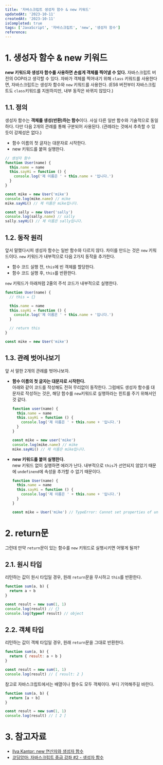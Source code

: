 ```yaml
---
title: '자바스크립트 생성자 함수 & new 키워드'
updatedAt: '2023-10-11'
createdAt: '2023-10-11'
isCompleted: true
tags: ['JavaScript', '자바스크립트', 'new', '생성자 함수']
reference:
---
```


# 1. 생성자 함수 & new 키워드

**new 키워드와 생성자 함수를 사용하면 손쉽게 객체를 찍어낼 수 있다.** 자바스크립트 버전의 OOP라고 생각할 수 있다. 자바가 객체를 찍어내기 위해 `class` 키워드를 사용한다면, 자바스크립트는 생성자 함수와 `new` 키워드를 사용한다. (ES6 버전부터 자바스크립트도 `class`키워드를 지원하지만, 내부 동작은 바뀌지 않았다.)

## 1.1. 정의

생성자 함수는 **객체를 생성(반환)하는 함수**이다. 사실 다른 일반 함수와 기술적으로 동일하다. 다만 다음 2개의 관례를 통해 구분되어 사용된다. (관례라는 것에서 추측할 수 있듯이 강제성은 없다.)

- 함수 이름의 첫 글자는 대문자로 시작한다.
- new 키워드를 붙여 실행한다.

```js
// 생성자 함수
function User(name) {
  this.name = name
  this.sayHi = function () {
    console.log('제 이름은 ' + this.name + '입니다.')
  }
}

const mike = new User('mike')
console.log(mike.name) // mike
mike.sayHi() // 제 이름은 mike입니다.

const sally = new User('sally')
console.log(sally.name) // sally
sally.sayHi() // 제 이름은 sally입니다.
```

## 1.2. 동작 원리

앞서 말했다시피 생성자 함수는 일반 함수와 다르지 않다. 차이를 만드는 것은 `new` 키워드이다. `new` 키워드가 내부적으로 다음 2가지 동작을 추가한다.

- 함수 코드 실행 전, `this`에 빈 객체를 할당한다.
- 함수 코드 실행 후, `this`를 반환한다.

`new` 키워드가 아래처럼 2줄의 주석 코드가 내부적으로 실행한다.

```js
function User(name) {
  // this = {}

  this.name = name
  this.sayHi = function () {
    console.log('제 이름은 ' + this.name + '입니다.')
  }

  // return this
}

const mike = new User('mike')
```

## 1.3. 관례 벗어나보기

앞 서 말한 2개의 관례를 벗어나보자.

- **함수 이름의 첫 글자는 대문자로 시작한다.**  
  아래와 같이 코드를 작성해도 전혀 무리없이 동작한다. 그럼에도 생성자 함수를 대문자로 작성하는 것은, 해당 함수를 `new`키워드로 실행하라는 힌트를 주기 위해서인 것 같다.

  ```js
  function user(name) {
    this.name = name
    this.sayHi = function () {
      console.log('제 이름은 ' + this.name + '입니다.')
    }
  }

  const mike = new user('mike')
  console.log(mike.name) // mike
  mike.sayHi() // 제 이름은 mike입니다.
  ```

- **new 키워드를 붙여 실행한다.**  
  new 키워드 없이 실행하면 에러가 난다. 내부적으로 `this`가 선언되지 않았기 때문에 `undefinend`에 속성을 추가할 수 없기 때문이다.

  ```js
  function User(name) {
    this.name = name
    this.sayHi = function () {
      console.log('제 이름은 ' + this.name + '입니다.')
    }
  }

  const mike = User('mike') // TypeError: Cannot set properties of undefined (setting 'name')
  ```

# 2. return문

그런데 만약 `return`문이 있는 함수를 `new` 키워드로 실행시키면 어떻게 될까?

## 2.1. 원시 타입

리턴하는 값이 원시 타입일 경우, 원래 `return`문을 무시하고 `this`를 반환한다.

```js
function sum(a, b) {
  return a + b
}

const result = new sum(1, 1)
console.log(result) // {}
console.log(typeof result) // object
```

## 2.2. 객체 타입

리턴하는 값이 객체 타입일 경우, 원래 `return`문을 그대로 반환한다.

```js
function sum(a, b) {
  return { result: a + b }
}

const result = new sum(1, 1)
console.log(result) // { result: 2 }
```

참고로 자바스크립트에서는 배열이나 함수도 모두 객체이다. 부디 기억해주길 바란다.

```js
function sum(a, b) {
  return [a + b]
}

const result = new sum(1, 1)
console.log(result) // [ 2 ]
```

# 3. 참고자료

- [Ilya Kantor: new 연산자와 생성자 함수](https://ko.javascript.info/constructor-new)
- [코딩앙마: 자바스크립트 중급 강좌 #2 - 생성자 함수](https://www.youtube.com/watch?v=8hrSkOihmBI&t=1s)
